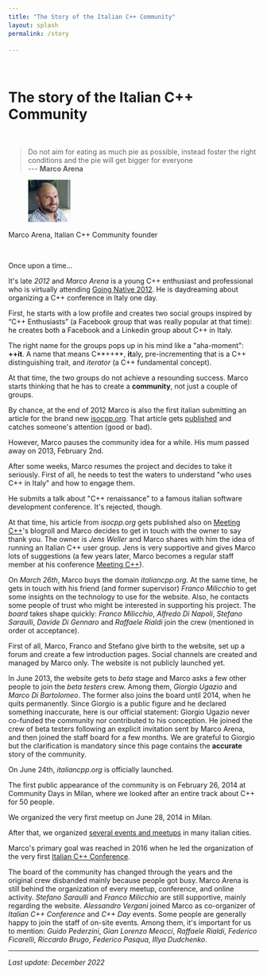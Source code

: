 ```yaml
---
title: "The Story of the Italian C++ Community"
layout: splash
permalink: /story

---
```


<br/>

# The story of the Italian C++ Community

<br />

> Do not aim for eating as much pie as possible, instead foster the right conditions and the pie will get bigger for everyone <br/> --- **Marco Arena**

<figure>
  <img
  src="https://github.com/italiancpp/home/blob/main/assets/images/team/1.png?raw=true"
  alt="Marco Arena, Italian C++ Community founder" style="width:20%;">  
</figure>

Marco Arena, Italian C++ Community founder

<br/>

Once upon a time...

It's late *2012* and *Marco Arena* is a young C++ enthusiast and professional who is virtually attending [Going Native 2012](https://www.youtube.com/watch?v=OB-bdWKwXsU). He is daydreaming about organizing a C++ conference in Italy one day.

First, he starts with a low profile and creates two social groups inspired by “C++ Enthusiasts” (a Facebook group that was really popular at that time): he creates both a Facebook and a Linkedin group about C++ in Italy. 

The right name for the groups pops up in his mind like a "aha-moment": **++it**. A name that means C**++**, **it**aly, pre-incrementing that is a C++ distinguishing trait, and *iterator* (a C++ fundamental concept).

At that time, the two groups do not achieve a resounding success. Marco starts thinking that he has to create a **community**, not just a couple of groups.

By chance, at the end of 2012 Marco is also the first italian submitting an article for the brand new [isocpp.org](https://isocpp.org). That article gets [published](https://isocpp.org/blog/2012/11/learn-how-to-capture-by-move) and catches someone's attention (good or bad).

However, Marco pauses the community idea for a while. His mum passed away on 2013, February 2nd.

After some weeks, Marco resumes the project and decides to take it seriously. First of all, he needs to test the waters to understand "who uses C++ in Italy" and how to engage them.

He submits a talk about "C++ renaissance" to a famous italian software development conference. It's rejected, though.

At that time, his article from *isocpp.org* gets published also on [Meeting C++](http://meetingcpp.com/)'s blogroll and Marco decides to get in touch with the owner to say thank you. The owner is *Jens Weller* and Marco shares with him the idea of running an Italian C++ user group. Jens is very supportive and gives Marco lots of suggestions (a few years later, Marco becomes a regular staff member at his conference [Meeting C++](https://meetingcpp.com/)).

On *March 26th*, Marco buys the domain *italiancpp.org*. At the same time, he gets in touch with his friend (and former supervisor) *Franco Milicchio* to get some insights on the technology to use for the website. Also, he contacts some people of trust who might be interested in supporting his project. The *board* takes shape quickly: *Franco Milicchio*, *Alfredo Di Napoli*, *Stefano Saraulli*, *Davide Di Gennaro* and *Raffaele Rialdi* join the crew (mentioned in order ot acceptance).

First of all, Marco, Franco and Stefano give birth to the website, set up a forum and create a few introduction pages. Social channels are created and managed by Marco only. The website is not publicly launched yet.

In June 2013, the website gets to *beta* stage and Marco asks a few other people to join the *beta testers* crew. Among them, *Giorgio Ugazio* and *Marco Di Bartolomeo*. The former also joins the board until 2014, when he quits permanently. Since Giorgio is a public figure and he declared something inaccurate, here is our official statement: Giorgio Ugazio never co-funded the community nor contributed to his conception. He joined the crew of beta testers following an explicit invitation sent by Marco Arena, and then joined the staff board for a few months. We are grateful to Giorgio but the clarification is mandatory since this page contains the **accurate** story of the community.

On June 24th, *italiancpp.org* is officially launched.

The first public appearance of the community is on February 26, 2014 at Community Days in Milan, where we looked after an entire track about C++ for 50 people.

We organized the very first meetup on June 28, 2014 in Milan.

After that, we organized [several events and meetups](https://italiancpp.org/archivio-eventi/) in many italian cities.

Marco's primary goal was reached in 2016 when he led the organization of the very first [Italian C++ Conference](https://italiancpp.org/itcppcon16).

The board of the community has changed through the years and the original crew disbanded mainly because people got busy. Marco Arena is still behind the organization of every meetup, conference, and online activity. *Stefano Saraulli* and *Franco Milicchio* are still supportive, mainly regarding the website. *Alessandro Vergani* joined Marco as co-organizer of *Italian C++ Conference* and *C++ Day* events. Some people are generally happy to join the staff of on-site events. Among them, it's important for us to mention: *Guido Pederzini*, *Gian Lorenzo Meocci*, *Raffaele Rialdi*, *Federico Ficarelli*, *Riccardo Brugo*, *Federico Pasqua*, *Illya Dudchenko*.

---

*Last update: December 2022*
